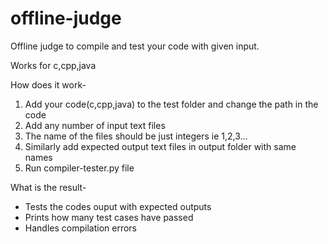 # offline-judge
Offline judge to compile and test your code with given input.

Works for c,cpp,java

How does it work-
1. Add your code(c,cpp,java) to the test folder and change the path in the code
2. Add any number of input text files
3. The name of the files should be just integers ie 1,2,3...
4. Similarly add expected output text files in output folder with same names
5. Run compiler-tester.py file

What is the result-
- Tests the codes ouput with expected outputs
- Prints how many test cases have passed
- Handles compilation errors


